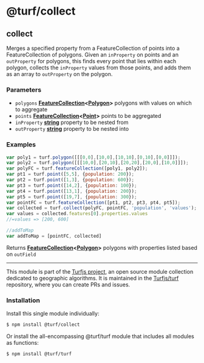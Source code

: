 # @turf/collect

<!-- Generated by documentation.js. Update this documentation by updating the source code. -->

## collect

Merges a specified property from a FeatureCollection of points into a
FeatureCollection of polygons. Given an `inProperty` on points and an `outProperty`
for polygons, this finds every point that lies within each polygon, collects the
`inProperty` values from those points, and adds them as an array to `outProperty`
on the polygon.

### Parameters

*   `polygons` **[FeatureCollection][1]<[Polygon][2]>** polygons with values on which to aggregate
*   `points` **[FeatureCollection][1]<[Point][3]>** points to be aggregated
*   `inProperty` **[string][4]** property to be nested from
*   `outProperty` **[string][4]** property to be nested into

### Examples

```javascript
var poly1 = turf.polygon([[[0,0],[10,0],[10,10],[0,10],[0,0]]]);
var poly2 = turf.polygon([[[10,0],[20,10],[20,20],[20,0],[10,0]]]);
var polyFC = turf.featureCollection([poly1, poly2]);
var pt1 = turf.point([5,5], {population: 200});
var pt2 = turf.point([1,3], {population: 600});
var pt3 = turf.point([14,2], {population: 100});
var pt4 = turf.point([13,1], {population: 200});
var pt5 = turf.point([19,7], {population: 300});
var pointFC = turf.featureCollection([pt1, pt2, pt3, pt4, pt5]);
var collected = turf.collect(polyFC, pointFC, 'population', 'values');
var values = collected.features[0].properties.values
//=values => [200, 600]

//addToMap
var addToMap = [pointFC, collected]
```

Returns **[FeatureCollection][1]<[Polygon][2]>** polygons with properties listed based on `outField`

[1]: https://tools.ietf.org/html/rfc7946#section-3.3

[2]: https://tools.ietf.org/html/rfc7946#section-3.1.6

[3]: https://tools.ietf.org/html/rfc7946#section-3.1.2

[4]: https://developer.mozilla.org/docs/Web/JavaScript/Reference/Global_Objects/String

<!-- This file is automatically generated. Please don't edit it directly. If you find an error, edit the source file of the module in question (likely index.js or index.ts), and re-run "yarn docs" from the root of the turf project. -->

---

This module is part of the [Turfjs project](https://turfjs.org/), an open source module collection dedicated to geographic algorithms. It is maintained in the [Turfjs/turf](https://github.com/Turfjs/turf) repository, where you can create PRs and issues.

### Installation

Install this single module individually:

```sh
$ npm install @turf/collect
```

Or install the all-encompassing @turf/turf module that includes all modules as functions:

```sh
$ npm install @turf/turf
```
